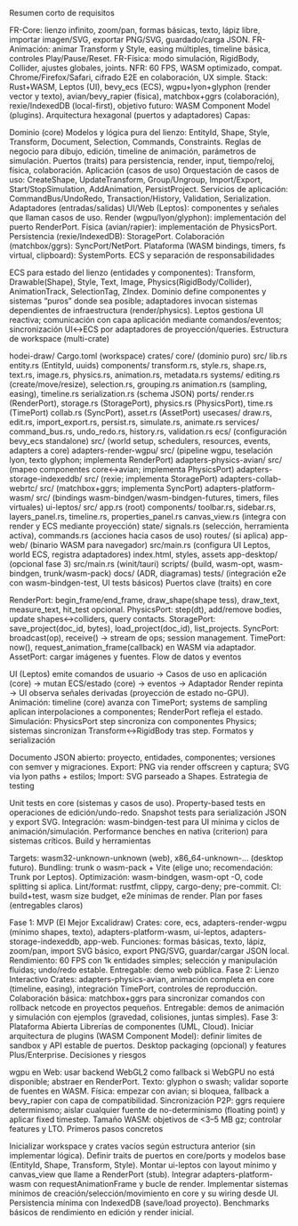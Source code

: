Resumen corto de requisitos

FR-Core: lienzo infinito, zoom/pan, formas básicas, texto, lápiz libre, importar imagen/SVG, exportar PNG/SVG, guardado/carga JSON.
FR-Animación: animar Transform y Style, easing múltiples, timeline básica, controles Play/Pause/Reset.
FR-Física: modo simulación, RigidBody, Collider, ajustes globales, joints.
NFR: 60 FPS, WASM optimizado, compat. Chrome/Firefox/Safari, cifrado E2E en colaboración, UX simple.
Stack: Rust+WASM, Leptos (UI), bevy_ecs (ECS), wgpu+lyon+glyphon (render vector y texto), avian/bevy_rapier (física), matchbox+ggrs (colaboración), rexie/IndexedDB (local-first), objetivo futuro: WASM Component Model (plugins).
Arquitectura hexagonal (puertos y adaptadores) Capas:

Dominio (core)
Modelos y lógica pura del lienzo: EntityId, Shape, Style, Transform, Document, Selection, Commands, Constraints.
Reglas de negocio para dibujo, edición, timeline de animación, parámetros de simulación.
Puertos (traits) para persistencia, render, input, tiempo/reloj, física, colaboración.
Aplicación (casos de uso)
Orquestación de casos de uso: CreateShape, UpdateTransform, Group/Ungroup, Import/Export, Start/StopSimulation, AddAnimation, PersistProject.
Servicios de aplicación: CommandBus/UndoRedo, Transaction/History, Validation, Serialization.
Adaptadores (entradas/salidas)
UI/Web (Leptos): componentes y señales que llaman casos de uso.
Render (wgpu/lyon/glyphon): implementación del puerto RenderPort.
Física (avian/rapier): implementación de PhysicsPort.
Persistencia (rexie/IndexedDB): StoragePort.
Colaboración (matchbox/ggrs): SyncPort/NetPort.
Plataforma (WASM bindings, timers, fs virtual, clipboard): SystemPorts.
ECS y separación de responsabilidades

ECS para estado del lienzo (entidades y componentes): Transform, Drawable(Shape), Style, Text, Image, Physics(RigidBody/Collider), AnimationTrack, SelectionTag, ZIndex.
Dominio define componentes y sistemas “puros” donde sea posible; adaptadores invocan sistemas dependientes de infraestructura (render/physics).
Leptos gestiona UI reactiva; comunicación con capa aplicación mediante comandos/eventos; sincronización UI↔ECS por adaptadores de proyección/queries.
Estructura de workspace (multi-crate)

hodei-draw/
Cargo.toml (workspace)
crates/
core/ (dominio puro)
src/
lib.rs
entity.rs (EntityId, uuids)
components/
transform.rs, style.rs, shape.rs, text.rs, image.rs, physics.rs, animation.rs, metadata.rs
systems/
editing.rs (create/move/resize), selection.rs, grouping.rs
animation.rs (sampling, easing), timeline.rs
serialization.rs (schema JSON)
ports/
render.rs (RenderPort), storage.rs (StoragePort), physics.rs (PhysicsPort), time.rs (TimePort)
collab.rs (SyncPort), asset.rs (AssetPort)
usecases/
draw.rs, edit.rs, import_export.rs, persist.rs, simulate.rs, animate.rs
services/
command_bus.rs, undo_redo.rs, history.rs, validation.rs
ecs/ (configuración bevy_ecs standalone)
src/ (world setup, schedulers, resources, events, adapters a core)
adapters-render-wgpu/
src/ (pipeline wgpu, teselación lyon, texto glyphon; implementa RenderPort)
adapters-physics-avian/
src/ (mapeo componentes core<->avian; implementa PhysicsPort)
adapters-storage-indexeddb/
src/ (rexie; implementa StoragePort)
adapters-collab-webrtc/
src/ (matchbox+ggrs; implementa SyncPort)
adapters-platform-wasm/
src/ (bindings wasm-bindgen/wasm-bindgen-futures, timers, files virtuales)
ui-leptos/
src/
app.rs (root)
components/
toolbar.rs, sidebar.rs, layers_panel.rs, timeline.rs, properties_panel.rs
canvas_view.rs (integra con render y ECS mediante proyección)
state/
signals.rs (selección, herramienta activa), commands.rs (acciones hacia casos de uso)
routes/ (si aplica)
app-web/ (binario WASM para navegador)
src/main.rs (configura UI Leptos, world ECS, registra adaptadores)
index.html, styles, assets
app-desktop/ (opcional fase 3)
src/main.rs (winit/tauri)
scripts/ (build, wasm-opt, wasm-bindgen, trunk/wasm-pack)
docs/ (ADR, diagramas)
tests/ (integración e2e con wasm-bindgen-test, UI tests básicos)
Puertos clave (traits) en core

RenderPort: begin_frame/end_frame, draw_shape(shape tess), draw_text, measure_text, hit_test opcional.
PhysicsPort: step(dt), add/remove bodies, update shapes↔colliders, query contacts.
StoragePort: save_project(doc_id, bytes), load_project(doc_id), list_projects.
SyncPort: broadcast(op), receive() -> stream de ops; session management.
TimePort: now(), request_animation_frame(callback) en WASM via adaptador.
AssetPort: cargar imágenes y fuentes.
Flow de datos y eventos

UI (Leptos) emite comandos de usuario → Casos de uso en aplicación (core) → mutan ECS/estado (core) → eventos → Adaptador Render repinta → UI observa señales derivadas (proyección de estado no-GPU).
Animación: timeline (core) avanza con TimePort; systems de sampling aplican interpolaciones a componentes; RenderPort refleja el estado.
Simulación: PhysicsPort step sincroniza con componentes Physics; sistemas sincronizan Transform<->RigidBody tras step.
Formatos y serialización

Documento JSON abierto: proyecto, entidades, componentes; versiones con semver y migraciones.
Export: PNG via render offscreen y captura; SVG via lyon paths + estilos; Import: SVG parseado a Shapes.
Estrategia de testing

Unit tests en core (sistemas y casos de uso).
Property-based tests en operaciones de edición/undo-redo.
Snapshot tests para serialización JSON y export SVG.
Integración: wasm-bindgen-test para UI mínima y ciclos de animación/simulación.
Performance benches en nativa (criterion) para sistemas críticos.
Build y herramientas

Targets: wasm32-unknown-unknown (web), x86_64-unknown-… (desktop futuro).
Bundling: trunk o wasm-pack + Vite (elige uno; recomendación: Trunk por Leptos).
Optimización: wasm-bindgen, wasm-opt -O, code splitting si aplica.
Lint/format: rustfmt, clippy, cargo-deny; pre-commit.
CI: build+test, wasm size budget, e2e mínimas de render.
Plan por fases (entregables claros)

Fase 1: MVP (El Mejor Excalidraw)
Crates: core, ecs, adapters-render-wgpu (mínimo shapes, texto), adapters-platform-wasm, ui-leptos, adapters-storage-indexeddb, app-web.
Funciones: formas básicas, texto, lápiz, zoom/pan, import SVG básico, export PNG/SVG, guardar/cargar JSON local.
Rendimiento: 60 FPS con 1k entidades simples; selección y manipulación fluidas; undo/redo estable.
Entregable: demo web pública.
Fase 2: Lienzo Interactivo
Crates: adapters-physics-avian, animación completa en core (timeline, easing), integración TimePort, controles de reproducción.
Colaboración básica: matchbox+ggrs para sincronizar comandos con rollback netcode en proyectos pequeños.
Entregable: demos de animación y simulación con ejemplos (gravedad, colisiones, juntas simples).
Fase 3: Plataforma Abierta
Librerías de componentes (UML, Cloud).
Iniciar arquitectura de plugins (WASM Component Model): definir límites de sandbox y API estable de puertos.
Desktop packaging (opcional) y features Plus/Enterprise.
Decisiones y riesgos

wgpu en Web: usar backend WebGL2 como fallback si WebGPU no está disponible; abstraer en RenderPort.
Texto: glyphon o swash; validar soporte de fuentes en WASM.
Física: empezar con avian; si bloquea, fallback a bevy_rapier con capa de compatibilidad.
Sincronización P2P: ggrs requiere determinismo; aislar cualquier fuente de no-determinismo (floating point) y aplicar fixed timestep.
Tamaño WASM: objetivos de <3–5 MB gz; controlar features y LTO.
Primeros pasos concretos

Inicializar workspace y crates vacíos según estructura anterior (sin implementar lógica).
Definir traits de puertos en core/ports y modelos base (EntityId, Shape, Transform, Style).
Montar ui-leptos con layout mínimo y canvas_view que llame a RenderPort (stub).
Integrar adapters-platform-wasm con requestAnimationFrame y bucle de render.
Implementar sistemas mínimos de creación/selección/movimiento en core y su wiring desde UI.
Persistencia mínima con IndexedDB (save/load proyecto).
Benchmarks básicos de rendimiento en edición y render inicial.